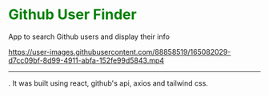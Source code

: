 <h1 style="color: green">Github User Finder</h1>

App to search Github users and display their info

https://user-images.githubusercontent.com/88858519/165082029-d7cc09bf-8d99-4911-abfa-152fe99d5843.mp4


---

. It was built using react, github's api, axios and tailwind css.
